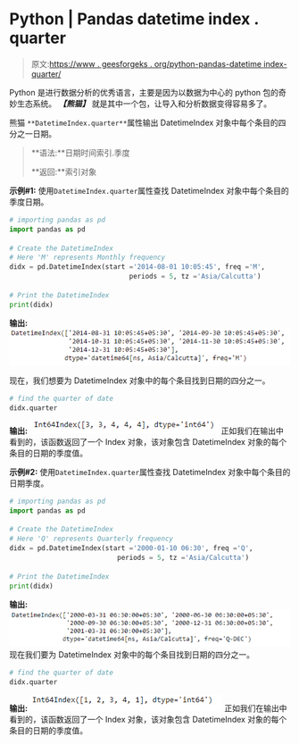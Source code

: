 # Python | Pandas datetime index . quarter

> 原文:[https://www . geesforgeks . org/python-pandas-datetime index-quarter/](https://www.geeksforgeeks.org/python-pandas-datetimeindex-quarter/)

Python 是进行数据分析的优秀语言，主要是因为以数据为中心的 python 包的奇妙生态系统。 ***【熊猫】*** 就是其中一个包，让导入和分析数据变得容易多了。

熊猫 `**DatetimeIndex.quarter**`属性输出 DatetimeIndex 对象中每个条目的四分之一日期。

> **语法:**日期时间索引.季度
> 
> **返回:**索引对象

**示例#1:** 使用`DatetimeIndex.quarter`属性查找 DatetimeIndex 对象中每个条目的季度日期。

```py
# importing pandas as pd
import pandas as pd

# Create the DatetimeIndex
# Here 'M' represents Monthly frequency
didx = pd.DatetimeIndex(start ='2014-08-01 10:05:45', freq ='M', 
                              periods = 5, tz ='Asia/Calcutta')

# Print the DatetimeIndex
print(didx)
```

**输出:**
![](img/676be76aa5e224ac105cdbf508164e49.png)

现在，我们想要为 DatetimeIndex 对象中的每个条目找到日期的四分之一。

```py
# find the quarter of date
didx.quarter
```

**输出:**
![](img/de15fe0907ef5075f3b57f439184ecc2.png)
正如我们在输出中看到的，该函数返回了一个 Index 对象，该对象包含 DatetimeIndex 对象的每个条目的日期的季度值。

**示例#2:** 使用`DatetimeIndex.quarter`属性查找 DatetimeIndex 对象中每个条目的日期季度。

```py
# importing pandas as pd
import pandas as pd

# Create the DatetimeIndex
# Here 'Q' represents Quarterly frequency
didx = pd.DatetimeIndex(start ='2000-01-10 06:30', freq ='Q',
                           periods = 5, tz ='Asia/Calcutta')

# Print the DatetimeIndex
print(didx)
```

**输出:**
![](img/0c8aa8d437ee3b1a875df6647774aded.png)
现在我们要为 DatetimeIndex 对象中的每个条目找到日期的四分之一。

```py
# find the quarter of date
didx.quarter
```

**输出:**
![](img/26117fdce2df1bc7eadcbceddd86c338.png)
正如我们在输出中看到的，该函数返回了一个 Index 对象，该对象包含 DatetimeIndex 对象的每个条目的日期的季度值。